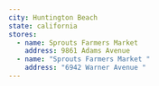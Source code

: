```yaml
---
city: Huntington Beach
state: california
stores:
  - name: Sprouts Farmers Market
    address: 9861 Adams Avenue
  - name: "Sprouts Farmers Market "
    address: "6942 Warner Avenue "
---
```

